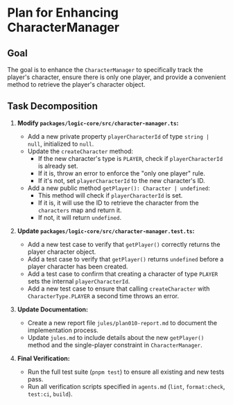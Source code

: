 # Plan for Enhancing CharacterManager

## Goal

The goal is to enhance the `CharacterManager` to specifically track the player's character, ensure there is only one player, and provide a convenient method to retrieve the player's character object.

## Task Decomposition

1.  **Modify `packages/logic-core/src/character-manager.ts`:**
    *   Add a new private property `playerCharacterId` of type `string | null`, initialized to `null`.
    *   Update the `createCharacter` method:
        *   If the new character's type is `PLAYER`, check if `playerCharacterId` is already set.
        *   If it is, throw an error to enforce the "only one player" rule.
        *   If it's not, set `playerCharacterId` to the new character's ID.
    *   Add a new public method `getPlayer(): Character | undefined`:
        *   This method will check if `playerCharacterId` is set.
        *   If it is, it will use the ID to retrieve the character from the `characters` map and return it.
        *   If not, it will return `undefined`.

2.  **Update `packages/logic-core/src/character-manager.test.ts`:**
    *   Add a new test case to verify that `getPlayer()` correctly returns the player character object.
    *   Add a test case to verify that `getPlayer()` returns `undefined` before a player character has been created.
    *   Add a test case to confirm that creating a character of type `PLAYER` sets the internal `playerCharacterId`.
    *   Add a new test case to ensure that calling `createCharacter` with `CharacterType.PLAYER` a second time throws an error.

3.  **Update Documentation:**
    *   Create a new report file `jules/plan010-report.md` to document the implementation process.
    *   Update `jules.md` to include details about the new `getPlayer()` method and the single-player constraint in `CharacterManager`.

4.  **Final Verification:**
    *   Run the full test suite (`pnpm test`) to ensure all existing and new tests pass.
    *   Run all verification scripts specified in `agents.md` (`lint`, `format:check`, `test:ci`, `build`).
